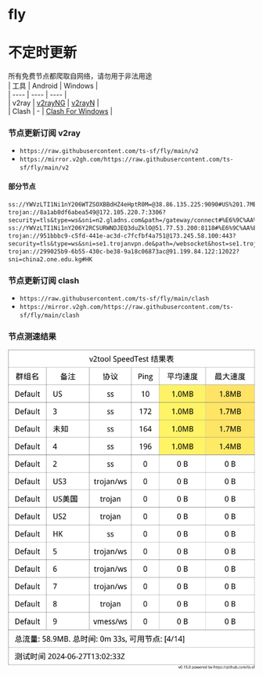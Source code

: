 # fly
# 不定时更新
所有免费节点都爬取自网络，请勿用于非法用途  
|  工具  | Android  | Windows  |  
|  ----  | ----   | ----  |  
| v2ray  | [v2rayNG](https://github.com/2dust/v2rayNG/releases) | [v2rayN](https://github.com/2dust/v2rayN/releases) |  
| Clash  | - | [Clash For Windows](https://github.com/2dust/clashN/releases) | 
  
### 节点更新订阅  v2ray
- `https://raw.githubusercontent.com/ts-sf/fly/main/v2`  
- `https://mirror.v2gh.com/https://raw.githubusercontent.com/ts-sf/fly/main/v2`  

#### 部分节点  
``` 
ss://YWVzLTI1Ni1nY206WTZSOXBBdHZ4eHptR0M=@38.86.135.225:9090#US%201.7MB%2Fs
trojan://8a1ab0df6abea549@172.105.220.7:3306?security=tls&type=ws&sni=n2.gladns.com&path=/gateway/connect#%E6%9C%AA%E7%9F%A52%202.5MB%2Fs
ss://YWVzLTI1Ni1nY206Y2RCSURWNDJEQ3duZklO@51.77.53.200:8118#%E6%9C%AA%E7%9F%A53%201.8MB%2Fs
trojan://951bbbc9-c5fd-441e-ac3d-c7fcfbf4a751@173.245.58.100:443?security=tls&type=ws&sni=se1.trojanvpn.de&path=/websocket&host=se1.trojanvpn.de#%E6%9C%AA%E7%9F%A54
trojan://299025b9-6b55-430c-be38-9a18c06873ac@91.199.84.122:12022?sni=china2.one.edu.kg#HK
```
### 节点更新订阅  clash
- `https://raw.githubusercontent.com/ts-sf/fly/main/clash`  
- `https://mirror.v2gh.com/https://raw.githubusercontent.com/ts-sf/fly/main/clash`  

### 节点测速结果
![image](traffic.png)
